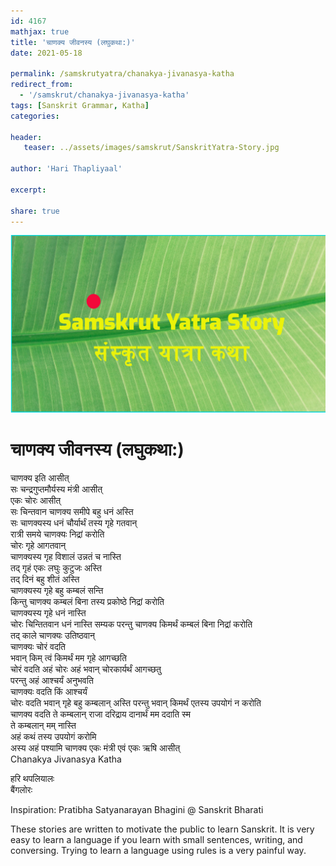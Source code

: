 ```yaml
---    
id: 4167    
mathjax: true    
title: 'चाणक्य जीवनस्य (लघुकथा:)'    
date: 2021-05-18    

permalink: /samskrutyatra/chanakya-jivanasya-katha
redirect_from: 
  - '/samskrut/chanakya-jivanasya-katha'
tags: [Sanskrit Grammar, Katha]    
categories:    
    
header:    
   teaser: ../assets/images/samskrut/SanskritYatra-Story.jpg    
    
author: 'Hari Thapliyaal'    
    
excerpt:    
    
share: true    
---    
```

    
![](../assets/images/samskrut/SanskritYatra-Story.jpg)    
    
# चाणक्य जीवनस्य (लघुकथा:)    
    
चाणक्य इति आसीत्    
सः चन्द्रगुप्तमौर्यस्य मंत्री आसीत्    
एकः चोरः आसीत्    
सः चिन्तवान चाणक्य समीपे बहु धनं अस्ति    
सः चाणक्यस्य धनं चौर्यार्थं तस्य गृहे गतवान्    
रात्री समये चाणक्यः निद्रां करोति    
चोरः गृहे आगतवान्    
चाणक्यस्य गृह विशालं उन्नतं च नास्ति    
तद् गृहं एकः लघुः कुटुजः अस्ति    
तद् दिनं बहु शीतं अस्ति    
चाणक्यस्य गृहे बहु कम्बलं सन्ति    
किन्तु चाणक्य कम्बलं बिना तस्य प्रकोष्ठे निद्रां करोति    
चाणक्यस्य गृहे धनं नास्ति    
चोरः चिन्तितवान धनं नास्ति सम्यक परन्तु चाणक्य किमर्थं कम्बलं बिना निद्रां करोति    
तद् काले चाणक्यः उतिष्ठवान्    
चाणक्यः चोरं वदति    
भवान् किम् त्वं किमर्थं मम गृहे आगच्छति    
चोरं वदति अहं चोरः अहं भवान् चोरकार्यर्थं आगच्छतु    
परन्तु अहं आश्चर्यं अनुभवति    
चाणक्यः वदति किं आश्चर्यं    
चोरः वदति भवान् गृहे बहु कम्बलान् अस्ति परन्तु भवान् किमर्थं एतस्य उपयोगं न करोति    
चाणक्य वदति ते कम्बलान् राजा दरिद्राय दानार्थं मम ददाति स्म    
ते कम्बलान् मम् नास्ति    
अहं कथं तस्य उपयोगं करोमि    
अस्य अहं पश्यामि चाणक्य एकः मंत्री एवं एकः ऋषि आसीत्    
Chanakya Jivanasya Katha    
    
हरि थपलियालः    
बैंगलोरः    
    
Inspiration: Pratibha Satyanarayan Bhagini @ Sanskrit Bharati    
    
These stories are written to motivate the public to learn Sanskrit. It is very easy to learn a language if you learn with small sentences, writing, and conversing. Trying to learn a language using rules is a very painful way.    
    
